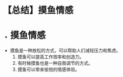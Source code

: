 # 【总结】摸鱼情感

-   # 摸鱼情感
-   摸鱼是一种放松的方式，可以帮助人们减轻压力和焦虑。
    1.  摸鱼可以提高工作效率和创造力。
    2.  有时候摸鱼也是一种自我调节的方式。
    3.  摸鱼可以带来愉悦的情感体验。